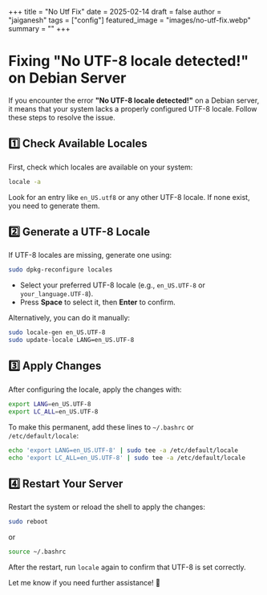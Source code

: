 +++
title = "No Utf Fix"
date = 2025-02-14
draft = false
author = "jaiganesh"
tags = ["config"]
featured_image = "images/no-utf-fix.webp"
summary = ""
+++

# Fixing "No UTF-8 locale detected!" on Debian Server

If you encounter the error **"No UTF-8 locale detected!"** on a Debian server, it means that your system lacks a properly configured UTF-8 locale. Follow these steps to resolve the issue.

## 1️⃣ Check Available Locales
First, check which locales are available on your system:

```bash
locale -a
```

Look for an entry like `en_US.utf8` or any other UTF-8 locale. If none exist, you need to generate them.

## 2️⃣ Generate a UTF-8 Locale
If UTF-8 locales are missing, generate one using:

```bash
sudo dpkg-reconfigure locales
```

- Select your preferred UTF-8 locale (e.g., `en_US.UTF-8` or `your_language.UTF-8`).
- Press **Space** to select it, then **Enter** to confirm.

Alternatively, you can do it manually:

```bash
sudo locale-gen en_US.UTF-8
sudo update-locale LANG=en_US.UTF-8
```

## 3️⃣ Apply Changes
After configuring the locale, apply the changes with:

```bash
export LANG=en_US.UTF-8
export LC_ALL=en_US.UTF-8
```

To make this permanent, add these lines to `~/.bashrc` or `/etc/default/locale`:

```bash
echo 'export LANG=en_US.UTF-8' | sudo tee -a /etc/default/locale
echo 'export LC_ALL=en_US.UTF-8' | sudo tee -a /etc/default/locale
```

## 4️⃣ Restart Your Server
Restart the system or reload the shell to apply the changes:

```bash
sudo reboot
```

or

```bash
source ~/.bashrc
```

After the restart, run `locale` again to confirm that UTF-8 is set correctly.

Let me know if you need further assistance! 🚀

